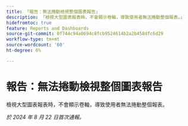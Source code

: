 ```yaml
---
title: 「報告：無法捲動檢視整個圖表報告」
description: 「檢視大型圖表報表時，不會顯示卷軸，導致使用者無法捲動整個報表。」
hidefromtoc: true
feature: Reports and Dashboards
source-git-commit: 0f744c94a0694c8fcb9524614b2a2b458dfc6d29
workflow-type: tm+mt
source-wordcount: '60'
ht-degree: 6%

---
```


# 報告：無法捲動檢視整個圖表報告

<!--Valid issue, won't fix. Can be removed with GA of Canvas Dashboards-->

檢視大型圖表報表時，不會顯示卷軸，導致使用者無法捲動整個報表。

_於 2024 年 8 月 22 日首次通報。_
